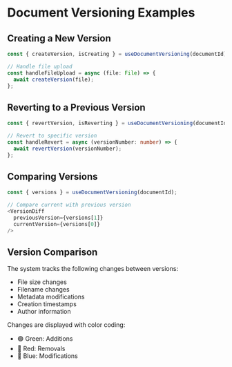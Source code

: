 # Document Versioning Examples

## Creating a New Version
```typescript
const { createVersion, isCreating } = useDocumentVersioning(documentId);

// Handle file upload
const handleFileUpload = async (file: File) => {
  await createVersion(file);
};
```

## Reverting to a Previous Version
```typescript
const { revertVersion, isReverting } = useDocumentVersioning(documentId);

// Revert to specific version
const handleRevert = async (versionNumber: number) => {
  await revertVersion(versionNumber);
};
```

## Comparing Versions
```typescript
const { versions } = useDocumentVersioning(documentId);

// Compare current with previous version
<VersionDiff 
  previousVersion={versions[1]}
  currentVersion={versions[0]}
/>
```

## Version Comparison

The system tracks the following changes between versions:
- File size changes
- Filename changes
- Metadata modifications
- Creation timestamps
- Author information

Changes are displayed with color coding:
- 🟢 Green: Additions
- 🔴 Red: Removals
- 🔵 Blue: Modifications